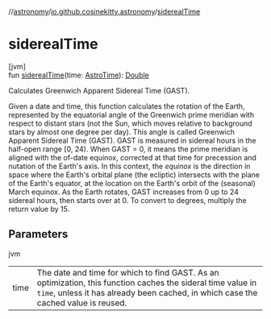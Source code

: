 //[astronomy](../../index.md)/[io.github.cosinekitty.astronomy](index.md)/[siderealTime](sidereal-time.md)

# siderealTime

[jvm]\
fun [siderealTime](sidereal-time.md)(time: [AstroTime](-astro-time/index.md)): [Double](https://kotlinlang.org/api/latest/jvm/stdlib/kotlin/-double/index.html)

Calculates Greenwich Apparent Sidereal Time (GAST).

Given a date and time, this function calculates the rotation of the Earth, represented by the equatorial angle of the Greenwich prime meridian with respect to distant stars (not the Sun, which moves relative to background stars by almost one degree per day). This angle is called Greenwich Apparent Sidereal Time (GAST). GAST is measured in sidereal hours in the half-open range [0, 24). When GAST = 0, it means the prime meridian is aligned with the of-date equinox, corrected at that time for precession and nutation of the Earth's axis. In this context, the *equinox* is the direction in space where the Earth's orbital plane (the ecliptic) intersects with the plane of the Earth's equator, at the location on the Earth's orbit of the (seasonal) March equinox. As the Earth rotates, GAST increases from 0 up to 24 sidereal hours, then starts over at 0. To convert to degrees, multiply the return value by 15.

## Parameters

jvm

| | |
|---|---|
| time | The date and time for which to find GAST.     As an optimization, this function caches the sideral time value in `time`,     unless it has already been cached, in which case the cached value is reused. |
